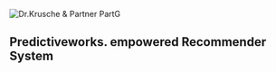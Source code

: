 ![Dr.Krusche & Partner PartG](https://raw.github.com/skrusche63/spark-recom/master/images/dr_kruscheundpartner_640.png)

## Predictiveworks. empowered Recommender System 

